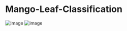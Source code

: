 # Mango-Leaf-Classification

![image](https://user-images.githubusercontent.com/68701684/221820860-0be19812-8e0b-4e0e-8a89-1e06b119a425.png)
![image](https://user-images.githubusercontent.com/68701684/221821118-843965dc-5f2c-4fcb-8614-ba2bbf2b76e3.png)
